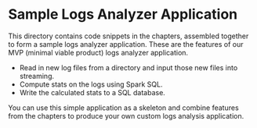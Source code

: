# Sample Logs Analyzer Application

This directory contains code snippets in the chapters, assembled together to form
a sample logs analyzer application.  These are the features of our MVP
(minimal viable product) logs analyzer application.

* Read in new log files from a directory and input those new files into streaming.
* Compute stats on the logs using Spark SQL.
* Write the calculated stats to a SQL database.

You can use this simple application as a skeleton and combine features from 
the chapters to produce your own custom logs analysis application.

